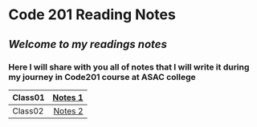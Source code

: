 # Code 201 Reading Notes #

## *Welcome to my readings notes* ##

### **Here I will share with you all of notes that I will write it during my journey in Code201 course at ASAC college** ###

| Class01 |[Notes 1](/)|
| :---  |            ---:                                         |
| Class02 |[Notes 2](/)|
